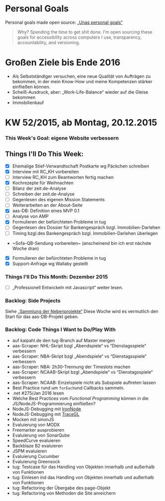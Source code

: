 Personal Goals
==============

Personal goals made open source: [„Unas personal goals“](http://una.im/personal-goals-guide/#=%81)
> Why? Spending the time to get shit done. I'm open sourcing these goals for accessibility across computers I use, transparency, accountability, and versioning.

# Großen Ziele bis Ende 2016
* Als Selbstständiger versuchen, eine neue Qualität von Aufträgen zu bekommen, in der mein Know-How und meine Kompetenzen stärker einfließen können.
* Scheiß-Ausdruck, aber: „Work-Life-Balance“ wieder auf die Gleise bekommen
* Immobilienkauf

# KW 52/2015, ab Montag, 20.12.2015

### This Week's Goal: eigene Website verbessern

## Things I'll Do This Week:
- [x] Ehemalige Stief-Verwandtschaft Postkarte wg Päckchen schreiben
- [x] Interview mit RC_KH vorbereiten
- [ ] Interview RC_KH zum Beantworten fertig machen
- [x] Kochrezepte für Weihnachten
- [ ] Bilanz der zeit.de-Analyse
- [ ] Schreiben der zeit.de-Analyse
- [ ] Gegenlesen des eigenen Mission Statements
- [ ] Weiterarbeiten an der About-Seite
- [x] aas-DB: Definition eines MVP 0.1
- [ ] Analyse von AMP
- [x] Formulieren der befürchteten Probleme in tug
- [ ] Gegenlesen des Dossier für Bankengespräch bzgl. Immobilien-Darlehen
- [ ] Timing bzgl.des Bankengespräch bzgl. Immobilien-Darlehen überlegen
- ~Sofa-QB-Sendung vorbereiten~ (anscheinend bin ich erst nächste Woche dran)
- [x] Formulieren der befürchteten Probleme in tug
- [x] Support-Anfrage wg Wallaby gestellt

### Things I'll Do This Month: Dezember 2015
- [ ] „Professionell Entwickeln mit Javascript“ weiter lesen.

### Backlog: Side Projects
Siehe [„Sammlung der Nebenprojekte“](~/Sites/dogfood-personal-goal/recources/pet-projects.md)
Diese Woche wird es vermutlich den Start für das aas-DB-Projekt geben.

### Backlog: Code Things I Want to Do/Play With
* auf kaipahl.de den tug-Branch auf Master mergen
* aas-Scraper: NHL-Skript bzgl „Abendspiele“ vs “Dienstagsspiele“ verbessern
* aas-Scraper: NBA-Skript bzgl „Abendspiele“ vs “Dienstagsspiele“ verbessern
* aas-Scraper: NBA: 2h30-Trennung der Timeslots machen
* aas-Scraper: NCAAB-Skript bzgl „Abendspiele“ vs “Dienstagsspiele“ verbessern
* aas-Scraper: NCAAB: Einzelspiele nicht als Subspiele auftreten lassen
* Best Practice rund um `forEach`und Callbacks sammeln.
* .net #275/Jan 2016 lesen
* Welche Best Practices vom _Functional Programming_ können in die JS/NodeJS-Programmierung einfließen?
* NodeJS-Debugging mit [IronNode](http://s-a.github.io/iron-node/)
* NodeJS-Debugging mit [TraceGL](https://github.com/traceglMPL/tracegl)
* Mocken mit sinonJS
* Evaluierung von MODX
* Freemarker ausprobieren
* Evaluierung von SonarQube
* SpeedCurve evaluieren
* Backblaze B2 evaluieren
* JSPM evaluieren
* Evaluierung Cucumber
* Evaluierung Greensock
* tug: Testcase für das Handling von Objekten innerhalb und außerhalb von Funktionen
* tug: Einlesen ind das Handling von Objekten innerhalb und außerhalb von Funktionen
* tug: Refactoring der Übergabe des page-Objekt
* tug: Refactoring von Methoden die Site anreichern


